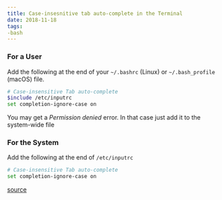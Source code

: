 ```yaml
---
title: Case-insesnitive tab auto-complete in the Terminal
date: 2018-11-18
tags:
-bash
---
```



### For a User

Add the following at the end of your `~/.bashrc` (Linux) or `~/.bash_profile` (macOS) file.

```bash
# Case-insensitive Tab auto-complete
$include /etc/inputrc
set completion-ignore-case on
```

You may get a _Permission denied_ error. In that case just add it to the system-wide file

### For the System

Add the following at the end of `/etc/inputrc`

```bash
# Case-insensitive Tab auto-complete
set completion-ignore-case on
```

[source](https://askubuntu.com/a/1081444)
